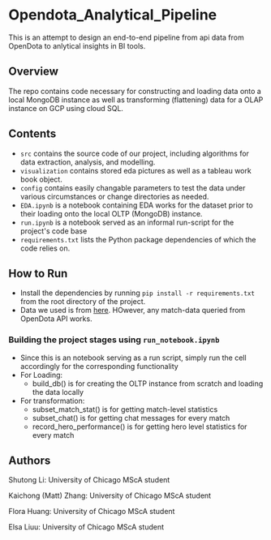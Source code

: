 # Opendota_Analytical_Pipeline
 This is an attempt to design an end-to-end pipeline from api data from OpenDota to anlytical insights in BI tools.

## Overview
 The repo contains code necessary for constructing and loading data onto a local MongoDB instance as well as transforming (flattening) data for a OLAP instance on GCP using cloud SQL. 
 
## Contents

- `src` contains the source code of our project, including algorithms for data extraction, analysis, and modelling.
- `visualization` contains stored eda pictures as well as a tableau work book object.
- `config` contains easily changable parameters to test the data under various circumstances or change directories as needed.
- `EDA.ipynb` is a notebook containing EDA works for the dataset prior to their loading onto the local OLTP (MongoDB) instance.
- `run.ipynb` is a notebook served as an informal run-script for the project's code base
- `requirements.txt` lists the Python package dependencies of which the code relies on. 

## How to Run

- Install the dependencies by running `pip install -r requirements.txt` from the root directory of the project.
- Data we used is from [here](https://academictorrents.com/details/384a08fd7918cd59b23fb0c3cf3cf1aea3ea4d42). HOwever, any match-data queried from OpenDota API works.

### Building the project stages using `run_notebook.ipynb`
- Since this is an notebook serving as a run script, simply run the cell accordingly for the corresponding functionality
- For Loading: 
	- build_db() is for creating the OLTP instance from scratch and loading the data locally
- For transformation:
	- subset_match_stat() is for getting match-level statistics
	- subset_chat() is for getting chat messages for every match
	- record_hero_performance() is for getting hero level statistics for every match

## Authors

Shutong Li: University of Chicago MScA student

Kaichong (Matt) Zhang: University of Chicago MScA student

Flora Huang: University of Chicago MScA student

Elsa Liuu: University of Chicago MScA student
